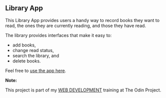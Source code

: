 ## Library App

This Library App provides users a handy way to record books they want to 
read, the ones they are currently reading, and those they have read.

The library provides interfaces that make it easy to:
* add books, 
* change read status,
* search the library, and
* delete books.

Feel free to [use the app here](https://library-app-262e5.web.app/).

**Note:**

This project is part of my [WEB DEVELOPMENT](https://www.theodinproject.com/lessons/library) 
training at The Odin Project.